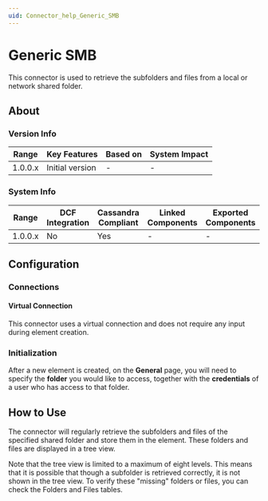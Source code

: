 ```yaml
---
uid: Connector_help_Generic_SMB
---
```


# Generic SMB

This connector is used to retrieve the subfolders and files from a local or network shared folder.

## About

### Version Info

| **Range** | **Key Features** | **Based on** | **System Impact** |
|-----------|------------------|--------------|-------------------|
| 1.0.0.x   | Initial version  | \-           | \-                |

### System Info

| Range     | DCF Integration     | Cassandra Compliant     | Linked Components     | Exported Components     |
|-----------|---------------------|-------------------------|-----------------------|-------------------------|
| 1.0.0.x   | No                  | Yes                     | \-                    | \-                      |

## Configuration

### Connections

#### Virtual Connection

This connector uses a virtual connection and does not require any input during element creation.

### Initialization

After a new element is created, on the **General** page, you will need to specify the **folder** you would like to access, together with the **credentials** of a user who has access to that folder.

## How to Use

The connector will regularly retrieve the subfolders and files of the specified shared folder and store them in the element. These folders and files are displayed in a tree view.

Note that the tree view is limited to a maximum of eight levels. This means that it is possible that though a subfolder is retrieved correctly, it is not shown in the tree view. To verify these "missing" folders or files, you can check the Folders and Files tables.
